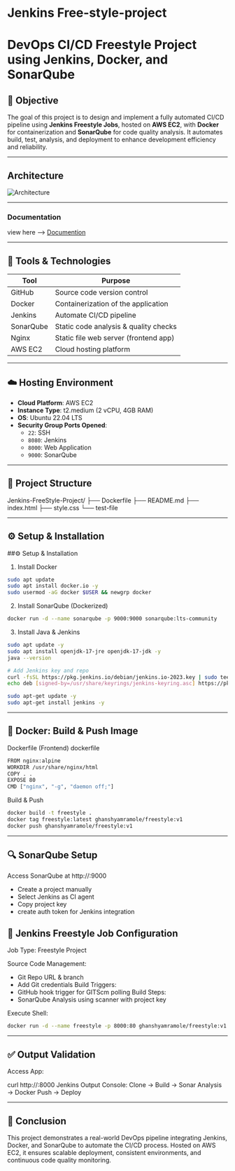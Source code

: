 # Jenkins Free-style-project

# DevOps CI/CD Freestyle Project using Jenkins, Docker, and SonarQube

## 📌 Objective

The goal of this project is to design and implement a fully automated CI/CD pipeline using **Jenkins Freestyle Jobs**, hosted on **AWS EC2**, with **Docker** for containerization and **SonarQube** for code quality analysis. It automates build, test, analysis, and deployment to enhance development efficiency and reliability.

---
## Architecture
![Architecture](./img/)

---
### Documentation 

view here --> [Documention](https://www.linkedin.com/posts/ghanshyamramole_jenkins-freestyle-project-activity-7343157776900132865-cXBW?utm_source=share&utm_medium=member_desktop&rcm=ACoAADP7oEkBhsuBr4OLIie9RTcVjFIYP93znAg)

---

## 🧰 Tools & Technologies

| Tool       | Purpose                                |
|------------|----------------------------------------|
| GitHub     | Source code version control            |
| Docker     | Containerization of the application    |
| Jenkins    | Automate CI/CD pipeline                |
| SonarQube  | Static code analysis & quality checks  |
| Nginx      | Static file web server (frontend app)  |
| AWS EC2    | Cloud hosting platform                 |

---

## ☁️ Hosting Environment

- **Cloud Platform**: AWS EC2  
- **Instance Type**: t2.medium (2 vCPU, 4GB RAM)  
- **OS**: Ubuntu 22.04 LTS  
- **Security Group Ports Opened**:
  - `22`: SSH  
  - `8080`: Jenkins  
  - `8000`: Web Application  
  - `9000`: SonarQube  

---

## 📁 Project Structure

Jenkins-FreeStyle-Project/
├── Dockerfile
├── README.md
├── index.html
├── style.css
└── test-file

---

## ⚙️ Setup & Installation

##⚙️ Setup & Installation

1. Install Docker
```bash
sudo apt update
sudo apt install docker.io -y
sudo usermod -aG docker $USER && newgrp docker
```

2. Install SonarQube (Dockerized)
```bash
docker run -d --name sonarqube -p 9000:9000 sonarqube:lts-community
```

3. Install Java & Jenkins
```bash
sudo apt update -y
sudo apt install openjdk-17-jre openjdk-17-jdk -y
java --version

# Add Jenkins key and repo
curl -fsSL https://pkg.jenkins.io/debian/jenkins.io-2023.key | sudo tee /usr/share/keyrings/jenkins-keyring.asc > /dev/null
echo deb [signed-by=/usr/share/keyrings/jenkins-keyring.asc] https://pkg.jenkins.io/debian binary/ | sudo tee /etc/apt/sources.list.d/jenkins.list > /dev/null

sudo apt-get update -y
sudo apt-get install jenkins -y
```
---

## 🐳 Docker: Build & Push Image
Dockerfile (Frontend)
dockerfile
```bash
FROM nginx:alpine
WORKDIR /usr/share/nginx/html
COPY . .
EXPOSE 80
CMD ["nginx", "-g", "daemon off;"]
```

Build & Push
```bash
docker build -t freestyle .
docker tag freestyle:latest ghanshyamramole/freestyle:v1
docker push ghanshyamramole/freestyle:v1
```
---

## 🔍 SonarQube Setup
Access SonarQube at http://<EC2-PUBLIC-IP>:9000
  - Create a project manually
  - Select Jenkins as CI agent
  - Copy project key
  - create auth token for Jenkins integration

## 🤖 Jenkins Freestyle Job Configuration
Job Type: Freestyle Project

Source Code Management:
 - Git Repo URL & branch
 - Add Git credentials
Build Triggers:
 - GitHub hook trigger for GITScm polling
Build Steps:
 - SonarQube Analysis using scanner with project key

Execute Shell:
```bash
docker run -d --name freestyle -p 8000:80 ghanshyamramole/freestyle:v1
```
----

## ✅ Output Validation
Access App:

curl http://<EC2-PUBLIC-IP>:8000
Jenkins Output Console:
Clone → Build → Sonar Analysis → Docker Push → Deploy

---

## 📘 Conclusion
This project demonstrates a real-world DevOps pipeline integrating Jenkins, Docker, and SonarQube to automate the CI/CD process. Hosted on AWS EC2, it ensures scalable deployment, consistent environments, and continuous code quality monitoring.

